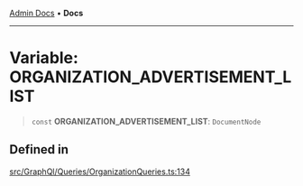 [Admin Docs](/) • **Docs**

***

# Variable: ORGANIZATION\_ADVERTISEMENT\_LIST

> `const` **ORGANIZATION\_ADVERTISEMENT\_LIST**: `DocumentNode`

## Defined in

[src/GraphQl/Queries/OrganizationQueries.ts:134](https://github.com/PalisadoesFoundation/talawa-admin/blob/main/src/GraphQl/Queries/OrganizationQueries.ts#L134)
